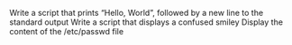Write a script that prints “Hello, World”, followed by a new line to the standard output
Write a script that displays a confused smiley
Display the content of the /etc/passwd file
